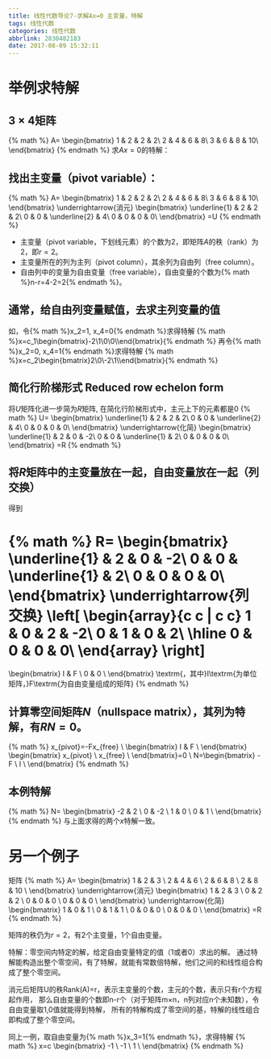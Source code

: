 ```yaml
---
title: 线性代数导论7-求解Ax=0 主变量，特解
tags: 线性代数
categories: 线性代数
abbrlink: 2830482183
date: 2017-08-09 15:32:11
---
```


<!-- toc -->
<!-- more -->

# 举例求特解

## $3 \times 4$矩阵

{% math %}
A=
\begin{bmatrix}
1 & 2 & 2 & 2\\
2 & 4 & 6 & 8\\
3 & 6 & 8 & 10\\
\end{bmatrix}
{% endmath %}
求$Ax=0$的特解：

## 找出主变量（pivot variable）：

{% math %}
A=
\begin{bmatrix}
1 & 2 & 2 & 2\\
2 & 4 & 6 & 8\\
3 & 6 & 8 & 10\\
\end{bmatrix}
\underrightarrow{消元}
\begin{bmatrix}
\underline{1} & 2 & 2 & 2\\
0 & 0 & \underline{2} & 4\\
0 & 0 & 0 & 0\\
\end{bmatrix}
=U
{% endmath %}

- 主变量（pivot variable，下划线元素）的个数为2，即矩阵$A$的秩（rank）为2，即$r=2$。
- 主变量所在的列为主列（pivot column），其余列为自由列（free column）。
- 自由列中的变量为自由变量（free variable），自由变量的个数为{% math %}n-r=4-2=2{% endmath %}。

## 通常，给自由列变量赋值，去求主列变量的值

如，令{% math %}x_2=1, x_4=0{% endmath %}求得特解
{% math %}x=c_1\begin{bmatrix}-2\\1\\0\\0\\\end{bmatrix}{% endmath %}
再令{% math %}x_2=0, x_4=1{% endmath %}求得特解
{% math %}x=c_2\begin{bmatrix}2\\0\\-2\\1\\\end{bmatrix}{% endmath %}

## 简化行阶梯形式 Reduced row echelon form

将$U$矩阵化进一步简为$R$矩阵,
在简化行阶梯形式中，主元上下的元素都是$0$
{% math %}
U=
\begin{bmatrix}
\underline{1} & 2 & 2 & 2\\
0 & 0 & \underline{2} & 4\\
0 & 0 & 0 & 0\\
\end{bmatrix}
\underrightarrow{化简}
\begin{bmatrix}
\underline{1} & 2 & 0 & -2\\
0 & 0 & \underline{1} & 2\\
0 & 0 & 0 & 0\\
\end{bmatrix}
=R
{% endmath %}

## 将$R$矩阵中的主变量放在一起，自由变量放在一起（列交换）

得到

{% math %}
R=
\begin{bmatrix}
\underline{1} & 2 & 0 & -2\\
0 & 0 & \underline{1} & 2\\
0 & 0 & 0 & 0\\
\end{bmatrix}
\underrightarrow{列交换}
\left[
\begin{array}{c c | c c}
1 & 0 & 2 & -2\\
0 & 1 & 0 & 2\\
\hline
0 & 0 & 0 & 0\\
\end{array}
\right]
=
\begin{bmatrix}
I & F \\
0 & 0 \\
\end{bmatrix}
\textrm{，其中}I\textrm{为单位矩阵，}F\textrm{为自由变量组成的矩阵}
{% endmath %}

## 计算零空间矩阵$N$（nullspace matrix），其列为特解，有$RN=0$。

{% math %}
x_{pivot}=-Fx_{free} \\
\begin{bmatrix}
I & F \\
\end{bmatrix}
\begin{bmatrix}
x_{pivot} \\
x_{free} \\
\end{bmatrix}=0 \\
N=\begin{bmatrix}
-F \\
I \\
\end{bmatrix}
{% endmath %}

## 本例特解

{% math %}
N=
\begin{bmatrix}
-2 & 2 \\
0 & -2 \\
1 & 0 \\
0 & 1 \\
\end{bmatrix}
{% endmath %}
与上面求得的两个$x$特解一致。

# 另一个例子
矩阵
{% math %}
A=
\begin{bmatrix}
1 & 2 & 3 \\
2 & 4 & 6 \\
2 & 6 & 8 \\
2 & 8 & 10 \\
\end{bmatrix}
\underrightarrow{消元}
\begin{bmatrix}
1 & 2 & 3 \\
0 & 2 & 2 \\
0 & 0 & 0 \\
0 & 0 & 0 \\
\end{bmatrix}
\underrightarrow{化简}
\begin{bmatrix}
1 & 0 & 1 \\
0 & 1 & 1 \\
0 & 0 & 0 \\
0 & 0 & 0 \\
\end{bmatrix}
=R
{% endmath %}

矩阵的秩仍为$r=2$，有$2$个主变量，$1$个自由变量。

特解：零空间内特定的解，给定自由变量特定的值（1或者0）求出的解。
通过特解能构造出整个零空间，有了特解，就能有常数倍特解，他们之间的和线性组合构成了整个零空间。

消元后矩阵U的秩Rank(A)=r，表示主变量的个数，主元的个数，表示只有r个方程起作用，
那么自由变量的个数即n-r个（对于矩阵m×n，n列对应n个未知数），令自由变量取1,0值就能得到特解，
所有的特解构成了零空间的基，特解的线性组合即构成了整个零空间。

同上一例，取自由变量为{% math %}x_3=1{% endmath %}，求得特解
{% math %}
x=c
\begin{bmatrix}
-1 \\
-1 \\
1 \\
\end{bmatrix}
{% endmath %}
